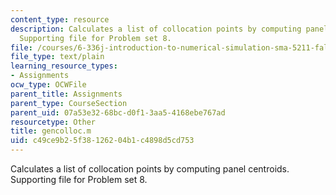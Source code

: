 ```yaml
---
content_type: resource
description: Calculates a list of collocation points by computing panel centroids.
  Supporting file for Problem set 8.
file: /courses/6-336j-introduction-to-numerical-simulation-sma-5211-fall-2003/c49ce9b25f38126204b1c4898d5cd753_gencolloc.m
file_type: text/plain
learning_resource_types:
- Assignments
ocw_type: OCWFile
parent_title: Assignments
parent_type: CourseSection
parent_uid: 07a53e32-68bc-d0f1-3aa5-4168ebe767ad
resourcetype: Other
title: gencolloc.m
uid: c49ce9b2-5f38-1262-04b1-c4898d5cd753
---
```

Calculates a list of collocation points by computing panel centroids. Supporting file for Problem set 8.

